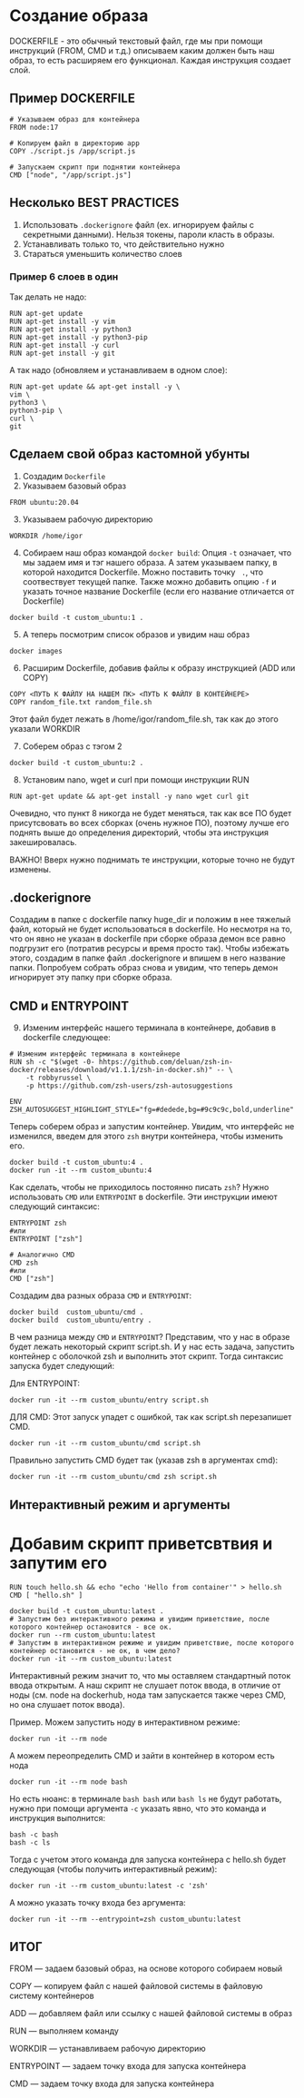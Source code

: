 # Создание образа
DOCKERFILE - это обычный текстовый файл, где мы при помощи инструкций (FROM, CMD и т.д.) описываем каким должен быть наш образ, то есть расширяем его функционал. Каждая инструкция создает слой.
## Пример DOCKERFILE
```
# Указываем образ для контейнера
FROM node:17 

# Копируем файл в директорию app
COPY ./script.js /app/script.js

# Запускаем скрипт при поднятии контейнера
CMD ["node", "/app/script.js"]
```

## Несколько BEST PRACTICES
1. Использовать ```.dockerignore``` файл (ex. игнорируем файлы с секретными данными). Нельзя токены, пароли класть в образы.
2. Устанавливать только то, что действительно нужно
3. Стараться уменьшить количество слоев

### Пример 6 слоев в один
Так делать не надо:
```
RUN apt-get update 
RUN apt-get install -y vim
RUN apt-get install -y python3
RUN apt-get install -y python3-pip
RUN apt-get install -y curl
RUN apt-get install -y git
```

А так надо (обновляем и устанавливаем в одном слое):
```
RUN apt-get update && apt-get install -y \
vim \
python3 \
python3-pip \
curl \
git
```

## Сделаем свой образ кастомной убунты
1. Создадим ```Dockerfile```
2. Указываем базовый образ
```
FROM ubuntu:20.04
```
3. Указываем рабочую директорию
```
WORKDIR /home/igor
```
4. Собираем наш образ командой ```docker build```:
Опция ```-t``` означает, что мы задаем имя и тэг нашего образа.
А затем указываем папку, в которой находится Dockerfile. Можно поставить точку ``` .```, что соотвествует текущей папке.
Также можно добавить опцию ```-f``` и указать точное название Dockerfile (если его название отличается от Dockerfile)
```
docker build -t custom_ubuntu:1 .
```
5. А теперь посмотрим список образов и увидим наш образ
```
docker images
```
6. Расширим Dockerfile, добавив файлы к образу инструкцией (ADD или COPY)
```
COPY <ПУТЬ К ФАЙЛУ НА НАШЕМ ПК> <ПУТЬ К ФАЙЛУ В КОНТЕЙНЕРЕ>
COPY random_file.txt random_file.sh
```

Этот файл будет лежать в /home/igor/random_file.sh, так как до этого указали WORKDIR

7. Соберем образ с тэгом 2
```
docker build -t custom_ubuntu:2 .
```

8. Установим nano, wget и curl при помощи инструкции RUN
```
RUN apt-get update && apt-get install -y nano wget curl git
```
Очевидно, что пункт 8 никогда не будет меняться, так как все ПО будет присутсвовать во всех сборках (очень нужное ПО), поэтому лучше его поднять выше до определения директорий, чтобы эта инструкция закешировалась. 

ВАЖНО! Вверх нужно поднимать те инструкции, которые точно не будут изменены.

## .dockerignore
Создадим в папке с dockerfile папку huge_dir и положим в нее тяжелый файл, который не будет использоваться в dockerfile. Но несмотря на то, что он явно не указан в dockerfile при сборке образа демон все равно подгрузит его (потратив ресурсы и время просто так). Чтобы избежать этого, создадим в папке файл .dockerignore и впишем в него название папки. Попробуем собрать образ снова и увидим, что теперь демон игнорирует эту папку при сборке образа. 


## CMD и ENTRYPOINT
9. Изменим интерфейс нашего терминала в контейнере, добавив в dockerfile следующее:
```
# Изменим интерфейс терминала в контейнере
RUN sh -c "$(wget -0- hhtps://github.com/deluan/zsh-in-docker/releases/download/v1.1.1/zsh-in-docker.sh)" -- \
    -t robbyrussel \
    -p https://github.com/zsh-users/zsh-autosuggestions

ENV ZSH_AUTOSUGGEST_HIGHLIGHT_STYLE="fg=#dedede,bg=#9c9c9c,bold,underline"
```

Теперь соберем образ и запустим контейнер. Увидим, что интерфейс не изменился, введем для этого ```zsh``` внутри контейнера, чтобы изменить его. 

```
docker build -t custom_ubuntu:4 . 
docker run -it --rm custom_ubuntu:4
```

Как сделать, чтобы не приходилось постоянно писать ```zsh```? Нужно использовать ```CMD``` или ```ENTRYPOINT``` в dockerfile. Эти инструкции имеют следующий синтаксис:

```
ENTRYPOINT zsh
#или 
ENTRYPOINT ["zsh"]

# Аналогично CMD
CMD zsh
#или 
CMD ["zsh"]
```
Создадим два разных образа ```CMD``` и ```ENTRYPOINT```: 
```
docker build  custom_ubuntu/cmd . 
docker build  custom_ubuntu/entry .
```
В чем разница между ```CMD``` и ```ENTRYPOINT```? Представим, что у нас в образе будет лежать некоторый скрипт script.sh. И у нас есть задача, запустить контейнер с оболочкой zsh и выполнить этот скрипт. Тогда синтаксис запуска будет следующий:

Для ENTRYPOINT:
```
docker run -it --rm custom_ubuntu/entry script.sh
```

ДЛЯ CMD:
Этот запуск упадет с ошибкой, так как script.sh перезапишет CMD.
```
docker run -it --rm custom_ubuntu/cmd script.sh
```
Правильно запустить CMD будет так (указав zsh в аргументах cmd):
```
docker run -it --rm custom_ubuntu/cmd zsh script.sh
```

## Интерактивный режим и аргументы
# Добавим скрипт приветсвтвия и запутим его
```
RUN touch hello.sh && echo "echo 'Hello from container'" > hello.sh
CMD [ "hello.sh" ]
```

```
docker build -t custom_ubuntu:latest .
# Запустим без интерактивного режима и увидим приветствие, после которого контейнер остановится - все ок.
docker run --rm custom_ubuntu:latest
# Запустим в интерактивном режиме и увидим приветствие, после которого контейнер остановится - не ок, в чем дело?
docker run -it --rm custom_ubuntu:latest
```

Интерактивный режим значит то, что мы оставляем стандартный поток ввода открытым. А наш скрипт не слушает поток ввода, в отличие от ноды (см. node на dockerhub, нода там запускается также через CMD, но она слушает поток ввода).

Пример. Можем запустить ноду в интерактивном режиме: 
```
docker run -it --rm node
```
А можем переопределить CMD и зайти в контейнер в котором есть нода
```
docker run -it --rm node bash
```

Но есть нюанс: в терминале ```bash bash``` или ```bash ls``` не будут работать, нужно при помощи аргумента ```-c``` указать явно, что это команда и инструкция выполнится:
```
bash -c bash
bash -c ls
```

Тогда с учетом этого команда для запуска контейнера с hello.sh будет следующая (чтобы получить интерактивный режим):
```
docker run -it --rm custom_ubuntu:latest -c 'zsh'
```

А можно указать точку входа без аргумента:
```
docker run -it --rm --entrypoint=zsh custom_ubuntu:latest
```

## ИТОГ
FROM — задаем базовый образ, на основе которого собираем новый 

COPY — копируем файл с нашей файловой системы в файловую систему контейнеров 

ADD — добавляем файл или ссылку с нашей файловой системы в образ 

RUN — выполняем команду 

WORKDIR — устанавливаем рабочую директорию 

ENTRYPOINT — задаем точку входа для запуска контейнера 

CMD — задаем точку входа для запуска контейнера 


